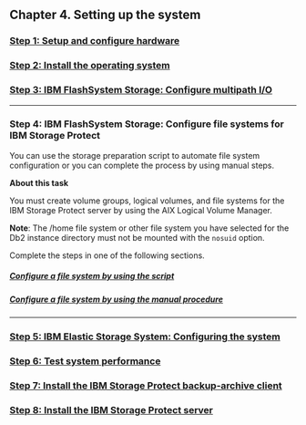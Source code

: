 ## Chapter 4. Setting up the system

### [Step 1: Setup and configure hardware](4.1-step-1-setup-and-configure-hardware.md)
### [Step 2: Install the operating system](4.2-step-2-install-the-operating-system.md)
### [Step 3: IBM FlashSystem Storage: Configure multipath I/O](4.3-step-3-ibm-flashsystem-storage-configure-multipath-io.md)

---
### Step 4: IBM FlashSystem Storage: Configure file systems for IBM Storage Protect

You can use the storage preparation script to automate file system configuration or you can complete the process by using manual steps.

**About this task**

You must create volume groups, logical volumes, and file systems for the IBM Storage Protect server by using the AIX Logical Volume Manager.

**Note**: The /home file system or other file system you have selected for the Db2 instance directory must not be mounted with the `nosuid` option.

Complete the steps in one of the following sections.

##### [Configure a file system by using the script](4.4.1-configure-a-file-system-by-using-the-script.md)

##### [Configure a file system by using the manual procedure](4.4.2-configure-a-file-system-by-using-the-manual-procedure.md)

---

### [Step 5: IBM Elastic Storage System: Configuring the system](4.5-step-5-ibm-elastic-storage-system-configuring-the-system.md)
### [Step 6: Test system performance](4.6-step-6-test-system-performance.md)
### [Step 7: Install the IBM Storage Protect backup-archive client](4.7-step-7-install-the-ibm-storage-protect-backup-archive-client.md)
### [Step 8: Install the IBM Storage Protect server](4.8-step-8-install-the-ibm-storage-protect-server.md)
